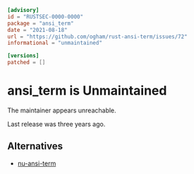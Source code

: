```toml
[advisory]
id = "RUSTSEC-0000-0000"
package = "ansi_term"
date = "2021-08-18"
url = "https://github.com/ogham/rust-ansi-term/issues/72"
informational = "unmaintained"

[versions]
patched = []
```
# ansi_term is Unmaintained

The maintainer appears unreachable.

Last release was three years ago.

## Alternatives

 - [nu-ansi-term](https://crates.io/crates/nu-ansi-term)

